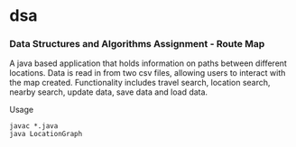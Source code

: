 # dsa
### Data Structures and Algorithms Assignment - Route Map  


A java based application that holds information on paths between different locations. Data is read in from two csv files, allowing users to interact with the map created. Functionality includes travel search, location search, nearby search, update data, save data and load data.  


Usage 
``` 
javac *.java 
java LocationGraph
```

